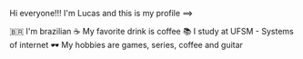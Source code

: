 Hi everyone!!! I'm Lucas and this is my profile ==>

🇧🇷 I'm brazilian 
☕ My favorite drink is coffee 
📚 I study at UFSM - Systems of internet
🕶️ My hobbies are games, series, coffee and guitar


